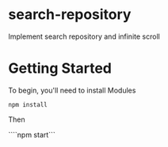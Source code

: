 # search-repository

Implement search repository and infinite scroll

# Getting Started

To begin, you'll need to install Modules

```npm install```

Then 

````npm start```
